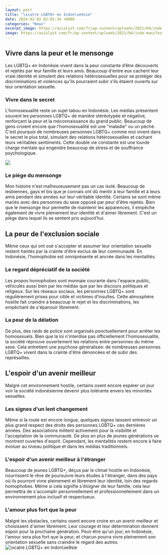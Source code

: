 ```yaml
---
layout: post
title: "\xcatre LGBTQ+ en Indon\xe9sie"
date: 2024-02-02 02:03:34 +0000
categories: "News"
excerpt_image: https://asialyst.com/fr/wp-content/uploads/2021/04/inde-manifestation-LGBT-gay-droits.jpg
image: https://asialyst.com/fr/wp-content/uploads/2021/04/inde-manifestation-LGBT-gay-droits.jpg
---
```


## Vivre dans la peur et le mensonge
Les LGBTQ+ en Indonésie vivent dans la peur constante d’être découverts et rejetés par leur famille et leurs amis. Beaucoup d'entre eux cachent leur vraie identité et simulent des relations hétérosexuelles pour se protéger des discriminations et violences qu’ils pourraient subir s’ils étaient ouverts sur leur orientation sexuelle. 
### Vivre dans le secret
L'homosexualité reste un sujet tabou en Indonésie. Les médias présentent souvent les personnes LGBTQ+ de manière stéréotypée et négative, renforçant la peur et la méconnaissance du grand public. Beaucoup de gens croient encore que l'homosexualité est une "maladie" ou un péché. C'est pourquoi de nombreuses personnes LGBTQ+ comme moi vivent dans le secret le plus total, simulant des relations hétérosexuelles et cachant leurs véritables sentiments. Cette double vie constante est une lourde charge mentale qui engendre beaucoup de stress et de souffrance psychologique.

![](https://cbsnews1.cbsistatic.com/hub/i/2017/09/06/50a22de3-d6ca-4f7f-9c8b-e93fea1684a8/indonesia-lgbt-ap-16216527011826.jpg)
### Le piège du mensonge 
Mon histoire n'est malheureusement pas un cas isolé. Beaucoup de lesbiennes, gays et bis que je connais ont dû mentir à leur famille et à leurs amis pendant des années sur leur véritable identité. Certains se sont même mariés avec des personnes du sexe opposé par peur d'être rejetés. Bien que le mensonge leur permette de maintenir les apparences, il empêche également de vivre pleinement leur identité et d'aimer librement. C'est un piège dans lequel ils se sentent pris aujourd’hui.
## La peur de l'exclusion sociale
Même ceux qui ont osé s'accepter et assumer leur orientation sexuelle restent hantés par la crainte d'être exclus de leur communauté. En Indonésie, l'homophobie est omniprésente et ancrée dans les mentalités. 
### Le regard dépréciatif de la société
Les propos homophobes sont monnaie courante dans l'espace public, véhiculés aussi bien par les médias que par les discours politiques et religieux. Sur les réseaux sociaux, les personnes LGBTQ+ sont régulièrement prises pour cible et victimes d'insultes. Cette atmosphère hostile fait craindre à beaucoup le rejet et les discriminations, les empêchant de s'épanouir librement.
### La peur de la délation
De plus, des raids de police sont organisés ponctuellement pour arrêter les homosexuels. Bien que la loi n'interdise pas officiellement l'homosexualité, la société réprouve ouvertement les relations entre personnes du même sexe. Cela entretient une psychose généralisée: de nombreuses personnes LGBTQ+ vivent dans la crainte d'être dénoncées et de subir des représailles.
## L'espoir d'un avenir meilleur 
Malgré cet environnement hostile, certains osent encore espérer un jour voir la société indonésienne devenir plus tolérante envers les minorités sexuelles.
### Les signes d'un lent changement 
Même si la route est encore longue, quelques signes laissent entrevoir un plus grand respect des droits des personnes LGBTQ+ ces dernières années. Des associations militent activement pour la visibilité et l'acceptation de la communauté. De plus en plus de jeunes générations se montrent ouvertes d'esprit. Cependant, les mentalités restent encore à faire évoluer au niveau politique et dans les médias traditionnels. 
### L'espoir d'un avenir meilleur à l'étranger
Beaucoup de jeunes LGBTQ+, déçus par le climat hostile en Indonésie, nourrissent le rêve de poursuivre leurs études à l'étranger, dans des pays où ils pourront vivre pleinement et librement leur identité, loin des regards homophobes. Même si cela signifie s'éloigner de leur famille, cela leur permettra de s'accomplir personnellement et professionnellement dans un environnement plus inclusif et respectueux.
### **L'amour plus fort que la peur**
Malgré les obstacles, certains osent encore croire en un avenir meilleur et choisissent d'aimer librement. Leur courage et leur détermination donnent espoir pour la prochaine génération. Peut-être qu'un jour, en Indonésie, l'amour sera plus fort que la peur, et chacun pourra vivre pleinement son orientation sexuelle sans craindre le regard des autres.
![\xcatre LGBTQ+ en Indon\xe9sie](https://asialyst.com/fr/wp-content/uploads/2021/04/inde-manifestation-LGBT-gay-droits.jpg)